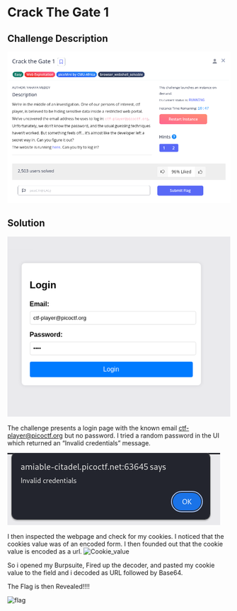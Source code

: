 # Crack The Gate 1

## Challenge Description
![Challenge Description](images/Crack_the_gate_Description.png)

## Solution

![startpage](images/Crack_the_gate_StartPage.png)

The challenge presents a login page with the known email ctf-player@picoctf.org but no password. I tried a random password in the UI which returned an “Invalid credentials” message.

![Access_denied](images/Crack_the_gate_Error.png)

I then inspected the webpage and check for my cookies. I noticed that the cookies value was of an encoded form. I then founded out that the cookie value is encoded as a url. 
![Cookie_value](images/cookie_value.png)

So i opened my Burpsuite, Fired up the decoder, and pasted my cookie value to the field and i decoded as URL followed by Base64.

The Flag is then Revealed!!!!

![flag](images/flag1.png)

